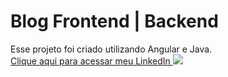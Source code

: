 # Blog Frontend | Backend
Esse projeto foi criado utilizando Angular e Java. <br/>
<a href="http://www.linkedin.com/in/vcfo"> Clique aqui para acessar meu LinkedIn
<img src="https://i.ibb.co/mXfx3Kr/print-login.png"/></a>

